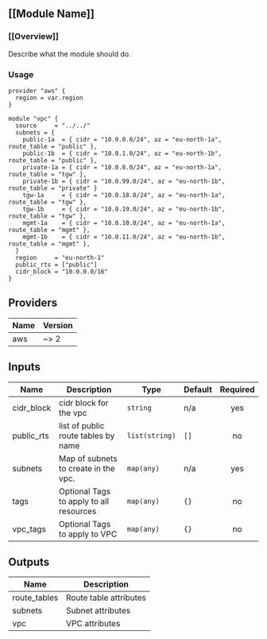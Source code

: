 ## [[Module Name]]
### [[Overview]]
Describe what the module should do.

### Usage
```
provider "aws" {
  region = var.region
}

module "vpc" {
  source     = "../../"
  subnets = {
    public-1a  = { cidr = "10.0.0.0/24", az = "eu-north-1a", route_table = "public" },
    public-1b  = { cidr = "10.0.1.0/24", az = "eu-north-1b", route_table = "public" },
    private-1a = { cidr = "10.0.8.0/24", az = "eu-north-1a", route_table = "tgw" },
    private-1b = { cidr = "10.0.99.0/24", az = "eu-north-1b", route_table = "private" }
    tgw-1a     = { cidr = "10.0.18.0/24", az = "eu-north-1a", route_table = "tgw" },
    tgw-1b     = { cidr = "10.0.19.0/24", az = "eu-north-1b", route_table = "tgw" },
    mgmt-1a    = { cidr = "10.0.10.0/24", az = "eu-north-1a", route_table = "mgmt" },
    mgmt-1b    = { cidr = "10.0.11.0/24", az = "eu-north-1b", route_table = "mgmt" },
  }
  region     = "eu-north-1"
  public_rts = ["public"]
  cidr_block = "10.0.0.0/16"
}
```
## Providers

| Name | Version |
|------|---------|
| aws | ~> 2 |

## Inputs

| Name | Description | Type | Default | Required |
|------|-------------|------|---------|:-----:|
| cidr\_block | cidr block for the vpc | `string` | n/a | yes |
| public\_rts | list of public route tables by name | `list(string)` | `[]` | no |
| subnets | Map of subnets to create in the vpc. | `map(any)` | n/a | yes |
| tags | Optional Tags to apply to all resources | `map(any)` | `{}` | no |
| vpc\_tags | Optional Tags to apply to VPC | `map(any)` | `{}` | no |

## Outputs

| Name | Description |
|------|-------------|
| route\_tables | Route table attributes |
| subnets | Subnet attributes |
| vpc | VPC attributes |

